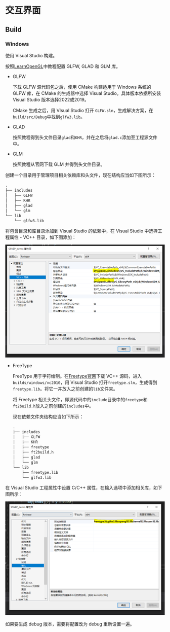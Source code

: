 # 交互界面

## Build

### Windows

使用 Visual Studio 构建。

按照[LearnOpenGL](https://learnopengl-cn.github.io/)中教程配置 GLFW, GLAD 和 GLM 库。

* GLFW

  下载 GLFW 源代码包之后，使用 CMake 构建适用于 Windows 系统的 GLFW 库，在 CMake 的生成器中选择 Visual Studio。具体版本依据所安装 Visual Studio 版本选择2022或2019。

  CMake 生成之后，用 VIsual Studio 打开 `GLFW.sln`，生成解决方案，在`build/src/Debug`中找到`glfw3.lib`。

* GLAD

  按照教程得到头文件目录`glad`和`KHR`，并在之后将`glad.c`添加至工程源文件中。

* GLM

  按照教程从官网下载 GLM 并得到头文件目录。

创建一个目录用于管理项目相关依赖库和头文件，现在结构应当如下图所示：

```
.
├── includes
│   ├── GLFW
│   ├── KHR
│   ├── glad
│   └── glm
└── lib
    └── glfw3.lib
```

将包含目录和库目录添加到 Visual Studio 的依赖中，在 Visual Studio 中选择工程属性 - VC++ 目录，如下图添加：

![1](source/1.PNG)

* FreeType

  FreeType 用于字符绘制。在[Freetype官网](http://www.freetype.org/)下载 VC++ 源码，进入 `builds/windows/vc2010`，用 Visual Studio 打开`freetype.sln`，生成得到`freetype.lib`。将它一并放入之前创建的`lib`文件夹。

  将 Freetype 相关头文件，即源代码中的`include`目录中的`freetype`和`ft2build.h`放入之前创建的`includes`中。

  现在依赖文件夹结构应当如下所示：

  ```
  .
  ├── includes
  │   ├── GLFW
  │   ├── KHR
  │   ├── freetype
  │   ├── ft2build.h
  │   ├── glad
  │   └── glm
  └── lib
      ├── freetype.lib
      └── glfw3.lib
  ```

在 Visual Studio 工程属性中设置 C/C++ 属性，在输入选项中添加相关库，如下图所示：

![2](source/2.PNG)

如果要生成 debug 版本，需要将配置改为 debug 重新设置一遍。